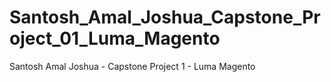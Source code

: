 # Santosh_Amal_Joshua_Capstone_Project_01_Luma_Magento
Santosh Amal Joshua - Capstone Project 1 - Luma Magento
